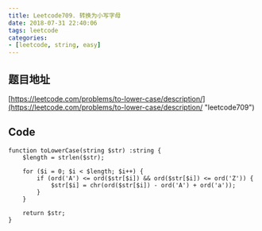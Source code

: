 ```yaml
---
title: Leetcode709. 转换为小写字母
date: 2018-07-31 22:40:06
tags: leetcode
categories:
- [leetcode, string, easy]
---
```

## 题目地址
[https://leetcode.com/problems/to-lower-case/description/](https://leetcode.com/problems/to-lower-case/description/ "leetcode709")

## Code
```
function toLowerCase(string $str) :string {
    $length = strlen($str);

    for ($i = 0; $i < $length; $i++) {
        if (ord('A') <= ord($str[$i]) && ord($str[$i]) <= ord('Z')) {
            $str[$i] = chr(ord($str[$i]) - ord('A') + ord('a'));
        }
    }

    return $str;
}
```
